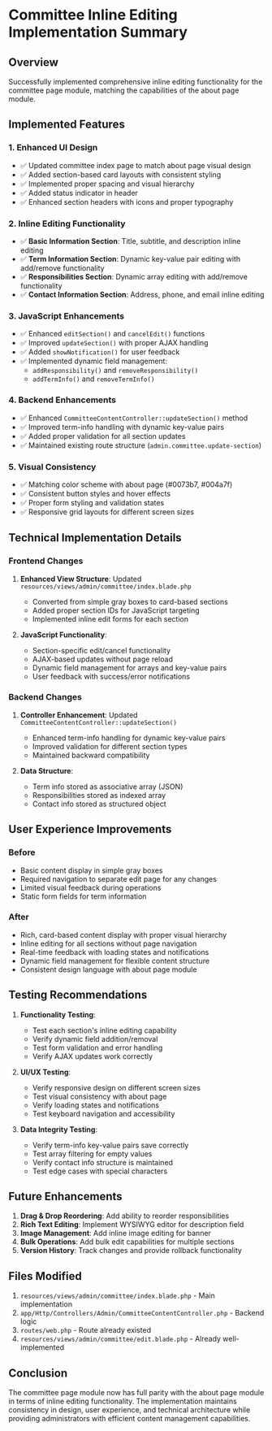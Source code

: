 # Committee Inline Editing Implementation Summary

## Overview
Successfully implemented comprehensive inline editing functionality for the committee page module, matching the capabilities of the about page module.

## Implemented Features

### 1. Enhanced UI Design
- ✅ Updated committee index page to match about page visual design
- ✅ Added section-based card layouts with consistent styling
- ✅ Implemented proper spacing and visual hierarchy
- ✅ Added status indicator in header
- ✅ Enhanced section headers with icons and proper typography

### 2. Inline Editing Functionality
- ✅ **Basic Information Section**: Title, subtitle, and description inline editing
- ✅ **Term Information Section**: Dynamic key-value pair editing with add/remove functionality
- ✅ **Responsibilities Section**: Dynamic array editing with add/remove functionality
- ✅ **Contact Information Section**: Address, phone, and email inline editing

### 3. JavaScript Enhancements
- ✅ Enhanced `editSection()` and `cancelEdit()` functions
- ✅ Improved `updateSection()` with proper AJAX handling
- ✅ Added `showNotification()` for user feedback
- ✅ Implemented dynamic field management:
  - `addResponsibility()` and `removeResponsibility()`
  - `addTermInfo()` and `removeTermInfo()`

### 4. Backend Enhancements
- ✅ Enhanced `CommitteeContentController::updateSection()` method
- ✅ Improved term-info handling with dynamic key-value pairs
- ✅ Added proper validation for all section updates
- ✅ Maintained existing route structure (`admin.committee.update-section`)

### 5. Visual Consistency
- ✅ Matching color scheme with about page (#0073b7, #004a7f)
- ✅ Consistent button styles and hover effects
- ✅ Proper form styling and validation states
- ✅ Responsive grid layouts for different screen sizes

## Technical Implementation Details

### Frontend Changes
1. **Enhanced View Structure**: Updated `resources/views/admin/committee/index.blade.php`
   - Converted from simple gray boxes to card-based sections
   - Added proper section IDs for JavaScript targeting
   - Implemented inline edit forms for each section

2. **JavaScript Functionality**: 
   - Section-specific edit/cancel functionality
   - AJAX-based updates without page reload
   - Dynamic field management for arrays and key-value pairs
   - User feedback with success/error notifications

### Backend Changes
1. **Controller Enhancement**: Updated `CommitteeContentController::updateSection()`
   - Enhanced term-info handling for dynamic key-value pairs
   - Improved validation for different section types
   - Maintained backward compatibility

2. **Data Structure**: 
   - Term info stored as associative array (JSON)
   - Responsibilities stored as indexed array
   - Contact info stored as structured object

## User Experience Improvements

### Before
- Basic content display in simple gray boxes
- Required navigation to separate edit page for any changes
- Limited visual feedback during operations
- Static form fields for term information

### After
- Rich, card-based content display with proper visual hierarchy
- Inline editing for all sections without page navigation
- Real-time feedback with loading states and notifications
- Dynamic field management for flexible content structure
- Consistent design language with about page module

## Testing Recommendations

1. **Functionality Testing**:
   - Test each section's inline editing capability
   - Verify dynamic field addition/removal
   - Test form validation and error handling
   - Verify AJAX updates work correctly

2. **UI/UX Testing**:
   - Verify responsive design on different screen sizes
   - Test visual consistency with about page
   - Verify loading states and notifications
   - Test keyboard navigation and accessibility

3. **Data Integrity Testing**:
   - Verify term-info key-value pairs save correctly
   - Test array filtering for empty values
   - Verify contact info structure is maintained
   - Test edge cases with special characters

## Future Enhancements

1. **Drag & Drop Reordering**: Add ability to reorder responsibilities
2. **Rich Text Editing**: Implement WYSIWYG editor for description field
3. **Image Management**: Add inline image editing for banner
4. **Bulk Operations**: Add bulk edit capabilities for multiple sections
5. **Version History**: Track changes and provide rollback functionality

## Files Modified

1. `resources/views/admin/committee/index.blade.php` - Main implementation
2. `app/Http/Controllers/Admin/CommitteeContentController.php` - Backend logic
3. `routes/web.php` - Route already existed
4. `resources/views/admin/committee/edit.blade.php` - Already well-implemented

## Conclusion

The committee page module now has full parity with the about page module in terms of inline editing functionality. The implementation maintains consistency in design, user experience, and technical architecture while providing administrators with efficient content management capabilities.
